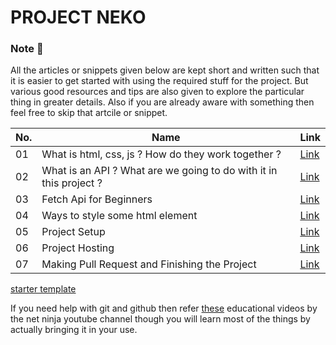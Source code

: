 # PROJECT NEKO

### Note 📃
All the articles or snippets given below are kept short and written such that it is easier to get started with using the required stuff for the project. But various good resources and tips are also given to explore the particular thing in greater details. Also if you are already aware with something then feel free to skip that artcile or snippet.

| No. | Name | Link |
|---|---|---|
| 01 | What is html, css, js ? How do they work together ?| [Link](https://github.com/konoha-developers/project-snippets/blob/main/projects/01-project-neko/01-what-is-html-css-js-how-do-they-work-together.md)|
| 02 | What is an API ? What are we going to do with it in this project ?| [Link](https://github.com/konoha-developers/project-snippets/blob/main/projects/01-project-neko/02-what-is-an-api-what-are-we-going-to-do-with-it-in-this-project.md)|
| 03 | Fetch Api for Beginners| [Link](https://github.com/konoha-developers/project-snippets/blob/main/projects/01-project-neko/03-fetch-api.md)|
| 04 | Ways to style some html element| [Link](https://github.com/konoha-developers/project-snippets/blob/main/projects/01-project-neko/04-ways-to-style-some-html-element.md)|
| 05 | Project Setup | [Link](https://github.com/konoha-developers/project-snippets/blob/main/projects/01-project-neko/05-project-setup.md)|
| 06 |Project Hosting| [Link](https://github.com/konoha-developers/project-snippets/blob/main/projects/01-project-neko/06-project-hosting.md)|
| 07 | Making Pull Request and Finishing the Project| [Link](https://github.com/konoha-developers/project-snippets/blob/main/projects/01-project-neko/07-making-pull-request-and-finishing-the-project.md)|

[starter template](https://github.com/konoha-developers/project-neko-starter)

If you need help with git and github then refer [these](https://www.youtube.com/watch?v=3RjQznt-8kE&list=PL4cUxeGkcC9goXbgTDQ0n_4TBzOO0ocPR&index=1) educational videos by the net ninja youtube channel though you will learn most of the things by actually bringing it in your use.

